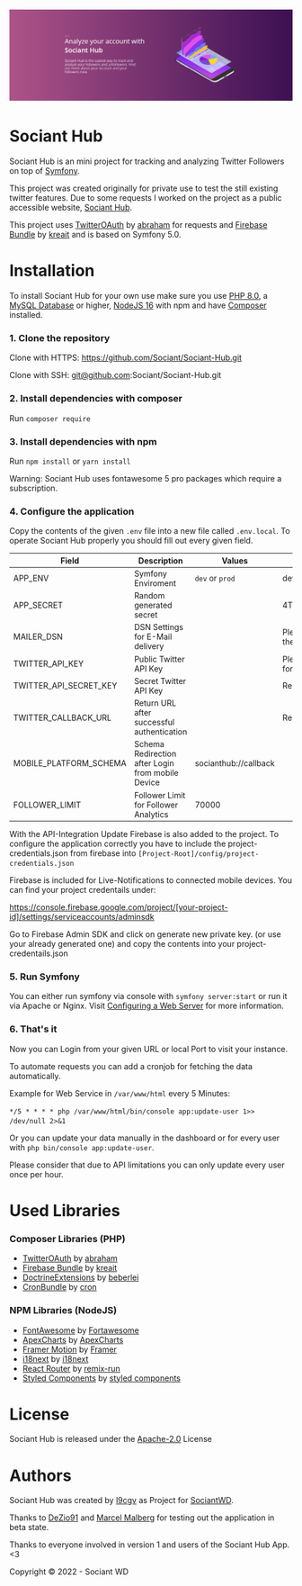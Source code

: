 <h1 align="center">
    <a href="https://hub.sociant.de" target="_blank">
        <img src="readme-header.png" />
    </a>
</h1>

# Sociant Hub

Sociant Hub is an mini project for tracking and analyzing Twitter Followers on top of [Symfony](https://symfony.com/).

This project was created originally for private use to test the still existing twitter features. Due to some requests I worked on the project as a public accessible website, [Sociant Hub](https://hub.sociant.de).

This project uses [TwitterOAuth](https://github.com/abraham/twitteroauth) by [abraham](https://github.com/abraham) for requests and [Firebase Bundle](https://github.com/kreait/firebase-bundle) by [kreait](https://github.com/kreait) and is based on Symfony 5.0.

# Installation

To install Sociant Hub for your own use make sure you use [PHP 8.0](https://www.php.net/releases/8.0/en.php), a [MySQL Database](https://mysql.com/) or higher, [NodeJS 16](https://nodejs.org/en/) with npm and have [Composer](http://packagist.org/) installed.

### 1. Clone the repository

Clone with HTTPS: https://github.com/Sociant/Sociant-Hub.git

Clone with SSH: git@github.com:Sociant/Sociant-Hub.git

### 2. Install dependencies with composer

Run `composer require`

### 3. Install dependencies with npm

Run `npm install` or `yarn install`

Warning: Sociant Hub uses fontawesome 5 pro packages which require a subscription.

### 4. Configure the application

Copy the contents of the given `.env` file into a new file called `.env.local`. To operate Sociant Hub properly you should fill out every given field.

Field | Description | Values | Example
---  | --- | --- | ---
APP_ENV | Symfony Enviroment | `dev` or `prod` | dev
APP_SECRET | Random generated secret || 4Tuepn6UZkasRLqEbshLC2RX
MAILER_DSN | DSN Settings for E-Mail delivery || Please consider checking out the [Documentation](https://symfony.com/doc/current/mailer.html)
TWITTER_API_KEY | Public Twitter API Key || Please visit [Twitter Developer](https://developer.twitter.com/en/apps) for obtaining the key pair
TWITTER_API_SECRET_KEY | Secret Twitter API Key || Read above
TWITTER_CALLBACK_URL | Return URL after successful authentication || Read above
MOBILE_PLATFORM_SCHEMA | Schema Redirection after Login from mobile Device | socianthub://callback
FOLLOWER_LIMIT | Follower Limit for Follower Analytics | 70000

With the API-Integration Update Firebase is also added to the project. To configure the application correctly you have to
include the project-credentials.json from firebase into `[Project-Root]/config/project-credentials.json`

Firebase is included for Live-Notifications to connected mobile devices. You can find your project credentails under:

https://console.firebase.google.com/project/[your-project-id]/settings/serviceaccounts/adminsdk

Go to Firebase Admin SDK and click on generate new private key. (or use your already generated one) and copy the contents into your project-credentails.json

### 5. Run Symfony

You can either run symfony via console with `symfony server:start` or run it via Apache or Nginx. Visit [Configuring a Web Server](https://symfony.com/doc/current/setup/web_server_configuration.html) for more information.

### 6. That's it

Now you can Login from your given URL or local Port to visit your instance.

To automate requests you can add a cronjob for fetching the data automatically.

Example for Web Service in `/var/www/html` every 5 Minutes: 

```*/5 * * * * php /var/www/html/bin/console app:update-user 1>> /dev/null 2>&1```

Or you can update your data manually in the dashboard or for every user with `php bin/console app:update-user`.

Please consider that due to API limitations you can only update every user once per hour.

# Used Libraries

### Composer Libraries (PHP)
* [TwitterOAuth](https://github.com/abraham/twitteroauth) by [abraham](https://github.com/abraham)
* [Firebase Bundle](https://github.com/kreait/firebase-bundle) by [kreait](https://github.com/kreait)
* [DoctrineExtensions](https://github.com/beberlei/DoctrineExtensions) by [beberlei](https://github.com/beberlei)
* [CronBundle](https://github.com/Cron/Symfony-Bundle) by [cron](https://github.com/Cron)

### NPM Libraries (NodeJS)
* [FontAwesome](https://fontawesome.com/) by [Fortawesome](https://fontawesome.com/)
* [ApexCharts](https://github.com/apexcharts/apexcharts.js) by [ApexCharts](https://github.com/apexcharts)
* [Framer Motion](https://github.com/framer/motion) by [Framer](https://github.com/framer)
* [i18next](https://github.com/i18next/i18next) by [i18next](https://github.com/i18next)
* [React Router](https://github.com/remix-run/react-router) by [remix-run](https://github.com/remix-run)
* [Styled Components](https://github.com/styled-components/styled-components) by [styled components](https://github.com/styled-components)

# License

Sociant Hub is released under the [Apache-2.0](license.md) License

# Authors

Sociant Hub was created by [l9cgv](https://twitter.com/l9cgv) as Project for [SociantWD](https://twitter.com/SociantWD).

Thanks to [DeZio91](https://twitter.com/DeZio91) and [Marcel Malberg](https://twitter.com/TheCrealm) for testing out the application in beta state.

Thanks to everyone involved in version 1 and users of the Sociant Hub App. <3

Copyright © 2022 - Sociant WD